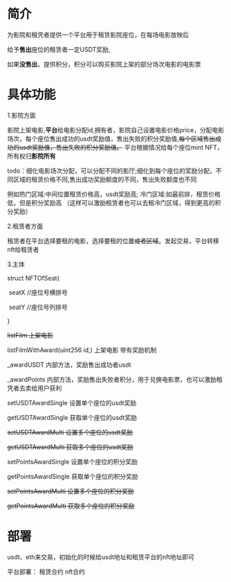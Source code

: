 # 简介

为影院和租凭者提供一个平台用于租赁影院座位，在每场电影放映后

给予**售出**座位的租赁者一定USDT奖励,

如果**没售出**，提供积分，积分可以购买影院上架的部分场次电影的电影票





# 具体功能

1.影院方面

影院上架电影,**平台**给电影分配id,拥有者，影院自己设置电影价格price，分配电影场次，每个座位售出成功的usdt奖励值，售出失败的积分奖励值,~~每个区域售出成功的usdt奖励值，售出失败的积分奖励值。~~    平台根据情况给每个座位mint NFT，所有权归**影院所有**





todo：细化电影场次分配，可以分配不同的影厅;细化到每个座位的奖励分配，不同区域的租赁价格不同,售出成功奖励额度的不同，售出失败额度也不同

例如热门区域:中间位置租赁价格高，usdt奖励高;  冷门区域:如最前排，租赁价格低，但是积分奖励高      （这样可以激励租赁者也可以去租冷门区域，得到更高的积分奖励）



2.租赁者方面

租赁者在平台选择要租的电影，选择要租的位置~~或者区域~~。发起交易，平台转移nft给租赁者



3.主体

struct    NFTOfSeat{

​	seatX 				//座位号横排号

​        seatY 				//座位号列排号

}







~~listFilm				上架电影~~

listFilmWithAward(uint256 id,)	    上架电影 带有奖励机制



_awardUSDT			内部方法，奖励售出成功者usdt

_awardPoints		      内部方法，奖励售出失败者积分，用于兑换电影票，也可以激励租凭者去卖给用户获利



setUSDTAwardSingle		   设置单个座位的usdt奖励

getUSDTAwardSingle	           获取单个座位的usdt奖励

~~setUSDTAwardMulti		    设置多个座位的usdt奖励~~

~~getUSDTAwardMulti	            获取多个座位的usdt奖励~~

setPointsAwardSingle		 设置单个座位的积分奖励

getPointsAwardSingle		 获取单个座位的积分奖励

~~setPointsAwardMulti		  设置多个座位的积分奖励~~

~~getPointsAwardMulti		 获取多个座位的积分奖励~~







# 部署

usdt、eth来交易，初始化的时候给usdt地址和租赁平台的nft地址即可

平台部署：  租赁合约   nft合约
